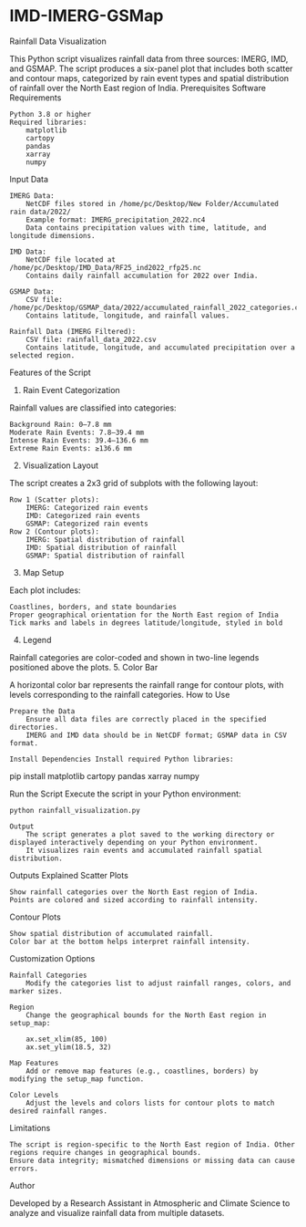 # IMD-IMERG-GSMap

Rainfall Data Visualization

This Python script visualizes rainfall data from three sources: IMERG, IMD, and GSMAP. The script produces a six-panel plot that includes both scatter and contour maps, categorized by rain event types and spatial distribution of rainfall over the North East region of India.
Prerequisites
Software Requirements

    Python 3.8 or higher
    Required libraries:
        matplotlib
        cartopy
        pandas
        xarray
        numpy

Input Data

    IMERG Data:
        NetCDF files stored in /home/pc/Desktop/New Folder/Accumulated rain data/2022/
        Example format: IMERG_precipitation_2022.nc4
        Data contains precipitation values with time, latitude, and longitude dimensions.

    IMD Data:
        NetCDF file located at /home/pc/Desktop/IMD_Data/RF25_ind2022_rfp25.nc
        Contains daily rainfall accumulation for 2022 over India.

    GSMAP Data:
        CSV file: /home/pc/Desktop/GSMAP_data/2022/accumulated_rainfall_2022_categories.csv
        Contains latitude, longitude, and rainfall values.

    Rainfall Data (IMERG Filtered):
        CSV file: rainfall_data_2022.csv
        Contains latitude, longitude, and accumulated precipitation over a selected region.

Features of the Script
1. Rain Event Categorization

Rainfall values are classified into categories:

    Background Rain: 0–7.8 mm
    Moderate Rain Events: 7.8–39.4 mm
    Intense Rain Events: 39.4–136.6 mm
    Extreme Rain Events: ≥136.6 mm

2. Visualization Layout

The script creates a 2x3 grid of subplots with the following layout:

    Row 1 (Scatter plots):
        IMERG: Categorized rain events
        IMD: Categorized rain events
        GSMAP: Categorized rain events
    Row 2 (Contour plots):
        IMERG: Spatial distribution of rainfall
        IMD: Spatial distribution of rainfall
        GSMAP: Spatial distribution of rainfall

3. Map Setup

Each plot includes:

    Coastlines, borders, and state boundaries
    Proper geographical orientation for the North East region of India
    Tick marks and labels in degrees latitude/longitude, styled in bold

4. Legend

Rainfall categories are color-coded and shown in two-line legends positioned above the plots.
5. Color Bar

A horizontal color bar represents the rainfall range for contour plots, with levels corresponding to the rainfall categories.
How to Use

    Prepare the Data
        Ensure all data files are correctly placed in the specified directories.
        IMERG and IMD data should be in NetCDF format; GSMAP data in CSV format.

    Install Dependencies Install required Python libraries:

pip install matplotlib cartopy pandas xarray numpy

Run the Script Execute the script in your Python environment:

    python rainfall_visualization.py

    Output
        The script generates a plot saved to the working directory or displayed interactively depending on your Python environment.
        It visualizes rain events and accumulated rainfall spatial distribution.

Outputs Explained
Scatter Plots

    Show rainfall categories over the North East region of India.
    Points are colored and sized according to rainfall intensity.

Contour Plots

    Show spatial distribution of accumulated rainfall.
    Color bar at the bottom helps interpret rainfall intensity.

Customization Options

    Rainfall Categories
        Modify the categories list to adjust rainfall ranges, colors, and marker sizes.

    Region
        Change the geographical bounds for the North East region in setup_map:

        ax.set_xlim(85, 100)
        ax.set_ylim(18.5, 32)

    Map Features
        Add or remove map features (e.g., coastlines, borders) by modifying the setup_map function.

    Color Levels
        Adjust the levels and colors lists for contour plots to match desired rainfall ranges.

Limitations

    The script is region-specific to the North East region of India. Other regions require changes in geographical bounds.
    Ensure data integrity; mismatched dimensions or missing data can cause errors.

Author

Developed by a Research Assistant in Atmospheric and Climate Science to analyze and visualize rainfall data from multiple datasets.
